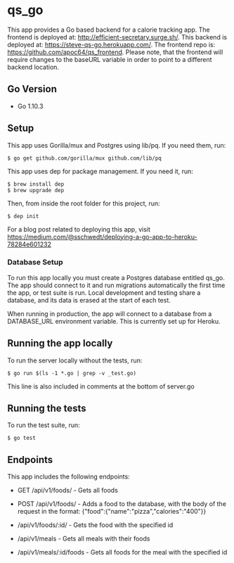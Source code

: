 # qs_go

This app provides a Go based backend for a calorie tracking app. The frontend is deployed at: http://efficient-secretary.surge.sh/. This backend is deployed at: https://steve-qs-go.herokuapp.com/. The frontend repo is: https://github.com/apoc64/qs_frontend. Please note, that the frontend will require changes to the baseURL variable in order to point to a different backend location.

## Go Version

* Go 1.10.3

## Setup

This app uses Gorilla/mux and Postgres using lib/pq. If you need them, run:

``` $ go get github.com/gorilla/mux github.com/lib/pq ```

This app uses dep for package management. If you need it, run:

```
$ brew install dep
$ brew upgrade dep
```

Then, from inside the root folder for this project, run:

``` $ dep init ```

For a blog post related to deploying this app, visit https://medium.com/@sschwedt/deploying-a-go-app-to-heroku-78284e601232

### Database Setup

To run this app locally you must create a Postgres database entitled qs_go. The app should connect to it and run migrations automatically the first time the app, or test suite is run. Local development and testing share a database, and its data is erased at the start of each test.

When running in production, the app will connect to a database from a DATABASE_URL environment variable. This is currently set up for Heroku.

## Running the app locally

To run the server locally without the tests, run:

``` $ go run $(ls -1 *.go | grep -v _test.go) ```

This line is also included in comments at the bottom of server.go

## Running the tests

To run the test suite, run:

``` $ go test ```

## Endpoints

This app includes the following endpoints:

* GET /api/v1/foods/ - Gets all foods

* POST /api/v1/foods/ - Adds a food to the database, with the body of the request in the format: {"food":{"name":"pizza","calories":"400"}}

* /api/v1/foods/:id/ - Gets the food with the specified id

* /api/v1/meals - Gets all meals with their foods

* /api/v1/meals/:id/foods - Gets all foods for the meal with the specified id
